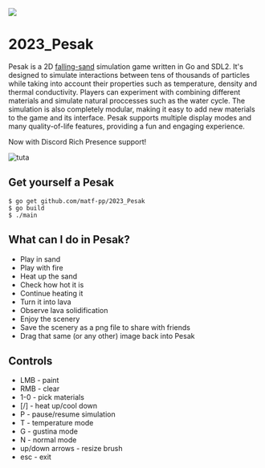 ![](https://i.imgur.com/ORAnuBg.png)
# 2023_Pesak
Pesak is a 2D [falling-sand](https://en.wikipedia.org/wiki/Falling-sand_game) simulation game written in Go and SDL2. It's designed to simulate interactions between tens of thousands of particles while taking into account their properties such as temperature, density and thermal conductivity. Players can experiment with combining different materials and simulate natural proccesses such as the water cycle. The simulation is also completely modular, making it easy to add new materials to the game and its interface. Pesak supports multiple display modes and many quality-of-life features, providing a fun and engaging experience.

Now with Discord Rich Presence support!

![tuta](./tuta.gif)

## Get yourself a Pesak
```
$ go get github.com/matf-pp/2023_Pesak
$ go build
$ ./main
```

## What can I do in Pesak?
* Play in sand
* Play with fire
* Heat up the sand
* Check how hot it is
* Continue heating it
* Turn it into lava
* Observe lava solidification
* Enjoy the scenery
* Save the scenery as a png file to share with friends
* Drag that same (or any other) image back into Pesak 
    
## Controls
- LMB  -  paint
- RMB  -  clear
- 1-0  -  pick materials
- [/]  -  heat up/cool down
- P  -  pause/resume simulation
- T  -  temperature mode
- G  -  gustina mode
- N  -  normal mode
- up/down arrows  -  resize brush
- esc  -  exit

<!-- ![GUI](https://i.imgur.com/JoI7s4I.png) -->
